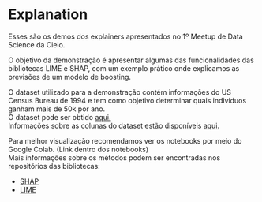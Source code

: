 # Explanation

Esses são os demos dos explainers apresentados no 1º Meetup de Data Science da Cielo.

O objetivo da demonstração é apresentar algumas das funcionalidades das bibliotecas LIME e SHAP, com um exemplo prático onde explicamos as previsões de um modelo de boosting.

O dataset utilizado para a demonstração contém informações do US Census Bureau de 1994 e tem como objetivo determinar quais indivíduos ganham mais de 50k por ano. <br>
O dataset pode ser obtido <a href="http://archive.ics.uci.edu/ml/machine-learning-databases/adult/adult.data">aqui.</a> <br>
Informações sobre as colunas do dataset estão disponíveis <a href="https://www.kaggle.com/uciml/adult-census-income">aqui.</a>

Para melhor visualização recomendamos ver os notebooks por meio do Google Colab. (Link dentro dos notebooks) <br>
Mais informações sobre os métodos podem ser encontradas nos repositórios das bibliotecas:
<ul>
  <li><a href="https://shap.readthedocs.io/en/latest/">SHAP</a></li>
  <li><a href="https://github.com/marcotcr/lime">LIME</a></li>
</ul>

